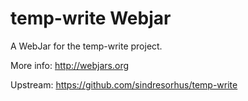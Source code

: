 temp-write Webjar
===================

A WebJar for the temp-write project.

More info: http://webjars.org

Upstream: https://github.com/sindresorhus/temp-write
